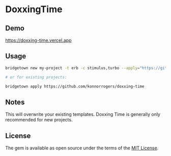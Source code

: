 # DoxxingTime

## Demo

https://doxxing-time.vercel.app

## Usage

```bash
bridgetown new my-project -t erb -c stimulus,turbo --apply="https://github.com/konnorrogers/doxxing-time"

# or for existing projects:

bridgetown apply https://github.com/konnorrogers/doxxing-time
```

## Notes

This will overwrite your existing templates. Doxxing Time
is generally only recommended for new projects.

## License

The gem is available as open source under the terms of the [MIT License](https://opensource.org/licenses/MIT).

